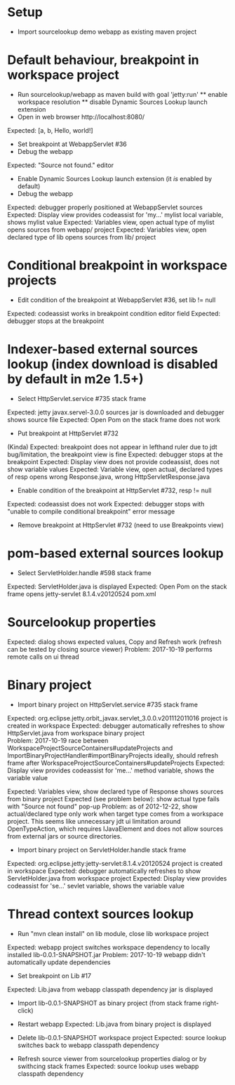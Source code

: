 # Setup

* Import sourcelookup demo webapp as existing maven project

# Default behaviour, breakpoint in workspace project

* Run sourcelookup/webapp as maven build with goal 'jetty:run'
** enable workspace resolution
** disable Dynamic Sources Lookup launch extension
* Open in web browser http://localhost:8080/

Expected: [a, b, Hello, world!]

* Set breakpoint at WebappServlet #36 
* Debug the webapp

Expected: "Source not found." editor

* Enable Dynamic Sources Lookup launch extension (it _is_ enabled by default)
* Debug the webapp

Expected: debugger properly positioned at WebappServlet sources
Expected: Display view provides codeassist for 'my...' mylist local variable, shows mylist value
Expected: Variables view, open actual type of mylist opens sources from webapp/ project
Expected: Variables view, open declared type of lib opens sources from lib/ project

# Conditional breakpoint in workspace projects

* Edit condition of the breakpoint at WebappServlet #36, set lib != null

Expected: codeassist works in breakpoint condition editor field
Expected: debugger stops at the breakpoint

# Indexer-based external sources lookup (index download is disabled by default in m2e 1.5+)

* Select HttpServlet.service #735 stack frame

Expected: jetty javax.servel-3.0.0 sources jar is downloaded and debugger shows source file
Expected: Open Pom on the stack frame does not work

* Put breakpoint at HttpServlet #732

(Kinda) Expected: breakpoint does not appear in lefthand ruler due to jdt bug/limitation, the breakpoint view is fine
Expected: debugger stops at the breakpoint
Expected: Display view does not provide codeassist, does not show variable values
Expected: Variable view, open actual, declared types of resp opens wrong Response.java, wrong HttpServletResponse.java

* Enable condition of the breakpoint at HttpServlet #732, resp != null

Expected: codeassist does not work
Expected: debugger stops with "unable to compile conditional breakpoint" error message 

* Remove breakpoint at HttpServlet #732 (need to use Breakpoints view)

# pom-based external sources lookup

* Select ServletHolder.handle #598 stack frame

Expected: ServletHolder.java is displayed
Expected: Open Pom on the stack frame opens jetty-servlet 8.1.4.v20120524 pom.xml

# Sourcelookup properties

Expected: dialog shows expected values, Copy and Refresh work (refresh can be tested by closing source viewer)
Problem: 2017-10-19 performs remote calls on ui thread


# Binary project

* Import binary project on HttpServlet.service #735 stack frame

Expected: org.eclipse.jetty.orbit_javax.servlet_3.0.0.v201112011016 project is created in workspace
Expected: debugger automatically refreshes to show HttpServlet.java from workspace binary project  
Problem: 2017-10-19 race between WorkspaceProjectSourceContainers#updateProjects and ImportBinaryProjectHandler#importBinaryProjects
         ideally, should refresh frame after WorkspaceProjectSourceContainers#updateProjects
Expected: Display view provides codeassist for 'me...' method variable, shows the variable value

Expected: Variables view, show declared type of Response shows sources from binary project
Expected (see problem below): show actual type fails with "Source not found" pop-up
Problem: as of 2012-12-22, show actual/declared type only work when target type comes from a workspace project.
         This seems like unnecessary jdt ui limitation around OpenTypeAction, which requires IJavaElement and
         does not allow sources from external jars or source directories.

* Import binary project on ServletHolder.handle stack frame

Expected: org.eclipse.jetty:jetty-servlet:8.1.4.v20120524 project is created in workspace
Expected: debugger automatically refreshes to show ServletHolder.java from workspace project
Expected: Display view provides codeassist for 'se...' sevlet variable, shows the variable value

# Thread context sources lookup

* Run "mvn clean install" on lib module, close lib workspace project

Expected: webapp project switches workspace dependency to locally installed lib-0.0.1-SNAPSHOT.jar
Problem: 2017-10-19 webapp didn't automatically update dependencies

* Set breakpoint on Lib #17

Expected: Lib.java from webapp classpath dependency jar is displayed

* Import lib-0.0.1-SNAPSHOT as binary project (from stack frame right-click)
* Restart webapp
Expected: Lib.java from binary project is displayed

* Delete lib-0.0.1-SNAPSHOT workspace project
Expected: source lookup switches back to webapp classpath dependency

* Refresh source viewer from sourcelookup properties dialog or by swithcing stack frames
Expected: source lookup uses webapp classpath dependency

